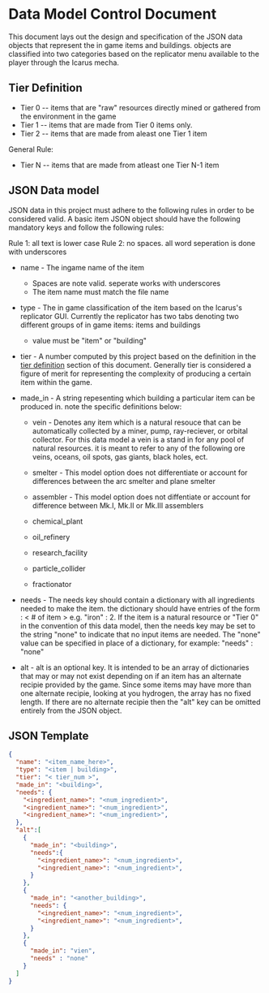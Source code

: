 # Data Model Control Document

This document lays out the design and specification of the JSON data objects that represent the in game items and buildings.
objects are classified into two categories based on the replicator menu available to the player through the Icarus mecha.

## Tier Definition

* Tier 0 -- items that are "raw" resources directly mined or gathered from the environment in the game
* Tier 1 -- items that are made from Tier 0 items only.
* Tier 2 -- items that are made from aleast one Tier 1 item

General Rule:

* Tier N -- items that are made from atleast one Tier N-1 item

## JSON Data model

JSON data in this project must adhere to the following rules in order to be considered valid.
A basic item JSON object should have the following mandatory keys and follow the following rules:

Rule 1: all text is lower case
Rule 2: no spaces. all word seperation is done with underscores

* name - The ingame name of the item
  * Spaces are note valid. seperate works with underscores
  * The item name must match the file name

* type - The in game classification of the item based on the Icarus's replicator GUI. Currently the replicator has two tabs denoting two different groups of in game items: items and buildings
  * value must be "item" or "building"

* tier - A number computed by this project based on the definition in the [tier definition](#tier-definition) section of this document. Generally tier is considered a figure of merit for representing the complexity of producing a certain item within the game.

* made_in - A string repesenting which building a particular item can be produced in. note the specific definitions below:
  * vein - Denotes any item which is a natural resouce that can be automatically collected by a miner, pump, ray-reciever, or orbital collector. For this data model a vein is a stand in for any pool of natural resources. it is meant to refer to any of the following ore veins, oceans, oil spots, gas giants, black holes, ect.

  * smelter - This model option does not differentiate or account for differences between the arc smelter and plane smelter

  * assembler - This model option does not diffentiate or account for difference between Mk.I, Mk.II or Mk.III assemblers

  * chemical_plant

  * oil_refinery

  * research_facility

  * particle_collider

  * fractionator
  
* needs - The needs key should contain a dictionary with all ingredients needed to make the item. the dictionary should have entries of the form  <item name> : < # of item >  e.g.  "iron" : 2.  If the item is a natural resource or "Tier 0" in the convention of this data model, then the needs key may be set to the string "none" to indicate that no input items are needed. The "none" value can be specified in place of a dictionary, for example: "needs" : "none"

* alt - alt is an optional key. It is intended to be an array of dictionaries that may or may not exist depending on if an item has an alternate recipie provided by the game. Since some items may have more than one alternate recipie, looking at you hydrogen, the array has no fixed length. If there are no alternate recipie then the "alt" key can be omitted entirely from the JSON object.

## JSON Template

```json
{
  "name": "<item_name_here>",
  "type": "<item | building>",
  "tier": "< tier_num >",
  "made_in": "<building>",
  "needs": {
    "<ingredient_name>": "<num_ingredient>",
    "<ingredient_name>": "<num_ingredient>",
    "<ingredient_name>": "<num_ingredient>",
  },
  "alt":[
    {
      "made_in": "<building>",
      "needs":{
        "<ingredient_name>": "<num_ingredient>",
        "<ingredient_name>": "<num_ingredient>",
      }
    },
    {
      "made_in": "<another_building>",
      "needs": {
        "<ingredient_name>": "<num_ingredient>",
        "<ingredient_name>": "<num_ingredient>",
      }
    },
    {
      "made_in": "vien",
      "needs" : "none"
    }
  ]
}
```
